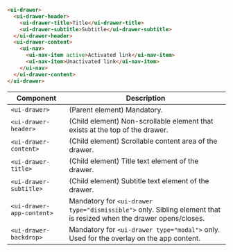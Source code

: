 ```html
<ui-drawer>
  <ui-drawer-header>
    <ui-drawer-title>Title</ui-drawer-title>
    <ui-drawer-subtitle>Subtitle</ui-drawer-subtitle>
  </ui-drawer-header>
  <ui-drawer-content>
    <ui-nav>
      <ui-nav-item active>Activated link</ui-nav-item>
      <ui-nav-item>Unactivated link</ui-nav-item>
    </ui-nav>
  </ui-drawer-content>
</ui-drawer>
```

| Component                 | Description                                                                                                        |
| ------------------------- | ------------------------------------------------------------------------------------------------------------------ |
| `<ui-drawer>`             | (Parent element) Mandatory.                                                                                        |
| `<ui-drawer-header>`      | (Child element) Non-scrollable element that exists at the top of the drawer.                                       |
| `<ui-drawer-content>`     | (Child element) Scrollable content area of the drawer.                                                             |
| `<ui-drawer-title>`       | (Child element) Title text element of the drawer.                                                                  |
| `<ui-drawer-subtitle>`    | (Child element) Subtitle text element of the drawer.                                                               |
| `<ui-drawer-app-content>` | Mandatory for `<ui-drawer type="dismissible">` only. Sibling element that is resized when the drawer opens/closes. |
| `<ui-drawer-backdrop>`    | Mandatory for `<ui-drawer type="modal">` only. Used for the overlay on the app content.                            |

